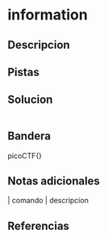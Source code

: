 
# information

## Descripcion

## Pistas

## Solucion

```bash()
```

## Bandera

picoCTF{}

## Notas adicionales

| comando | descripcion

## Referencias
